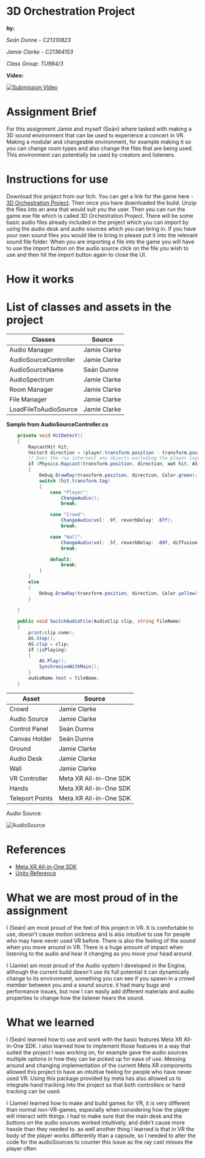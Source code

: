 # 3D Orchestration Project

**by:**

*Seán Dunne - C21310823*

*Jamie Clarke - C21364153*

*Class Group: TU984/3*

**Video:**

[![Submission Video](https://cdn12.picryl.com/photo/2016/12/31/sound-audio-waves-music-084515-1024.jpg)](https://www.youtube.com/watch?v=EF6ugf2otz8)

# Assignment Brief

For this assignment Jamie and myself (Seán) where tasked with making a 3D sound environment that can be used to experience a concert in VR. Making a modular and changeable environment, for example making it so you can change room types and also change the files that are being used. This environment can potentially be used by creators and listeners.

# Instructions for use

Download this project from our Itch. You can get a link for the game here - [3D Orchestration Project](https://youtu.be/qWNQUvIk954). Then once you have downloaded the build. Unzip the files into an area that would suit you the user. Then you can run the game exe file which is called 3D Orchestration Project. There will be some basic audio files already included in the project which you can import by using the audio desk and audio sources which you can bring in. If you have your own sound files you would like to bring in please put it into the relevant sound file folder. When you are importing a file into the game you will have to use the import button on the audio source click on the file you wish to use and then hit the import button again to close the UI.

# How it works



# List of classes and assets in the project

| Classes | Source |
|-----------|-----------|
| Audio Manager | Jamie Clarke |
| AudioSourceController  | Jamie Clarke |
| AudioSourceName | Seán Dunne |
| AudioSpectrum | Jamie Clarke |
| Room Manager  | Jamie Clarke |
| File Manager  | Jamie Clarke |
| LoadFileToAudioSource  | Jamie Clarke |

**Sample from AudioSourceController.cs**
``` C#
    private void HitDetect()
    {
        RaycastHit hit;
        Vector3 direction = (player.transform.position - transform.position).normalized;
        // Does the ray intersect any objects excluding the player layer
        if (Physics.Raycast(transform.position, direction, out hit, AS.maxDistance))
        {
            Debug.DrawRay(transform.position, direction, Color.green);
            switch (hit.transform.tag)
            {
                case "Player":
                    ChangeAudio();
                    break;

                case "Crowd":
                    ChangeAudio(vol: .9f, reverbDelay: .07f);
                    break;

                case "Wall":
                    ChangeAudio(vol: .5f, reverbDelay: .09f, diffusion: 50, decayHFRatio: 1);
                    break;

                default:
                    break;
            }
        }
        else
        {
            Debug.DrawRay(transform.position, direction, Color.yellow);
        }
        
    }

    public void SwitchAudioFile(AudioClip clip, string fileName)
    {
        print(clip.name);
        AS.Stop();
        AS.clip = clip;
        if (isPlaying)
        {
            AS.Play();
            SynchroniseWithMain();
        }
        audioName.text = fileName;
    }
```

| Asset| Source |
|-----------|-----------|
| Crowd  | Jamie Clarke  |
| Audio Source  | Jamie Clarke  |
| Control Panel | Seán Dunne |
| Canvas Holder | Seán Dunne |
| Ground | Jamie Clarke |
| Audio Desk | Jamie Clarke  |
| Wall  | Jamie Clarke  |
| VR Controller | Meta XR All-in-One SDK  |
| Hands | Meta XR All-in-One SDK |
| Teleport Points | Meta XR All-in-One SDK |


Audio Source:

![AudioSource](https://imgur.com/87o76yT.png)

# References

* [Meta XR All-in-One SDK](https://assetstore.unity.com/packages/tools/integration/meta-xr-all-in-one-sdk-269657)
* [Unity Reference](https://docs.unity3d.com/ScriptReference/)

# What we are most proud of in the assignment

I (Seán) am most proud of the feel of this project in VR. It is comfortable to use, doesn't cause motion sickness and is also intuitive to use for people who may have never used VR before. There is also the feeling of the sound when you move around in VR. There is a huge amount of impact when listening to the audio and hear it changing as you move your head around.

I (Jamie) am most proud of the Audio system I developed in the Engine, although the current build doesn't use its full potential it can dynamically change to its environment, something you can see if you spawn in a crowd member between you and a sound source. it had many bugs and performance issues, but now I can easily add different materials and audio properties to change how the listener hears the sound.


# What we learned

I (Seán) learned how to use and work with the basic features Meta XR All-in-One SDK. I also learned how to implement those features in a way that suited the project I was working on, for example gave the audio sources multiple options in how they can be picked up for ease of use. Messing around and changing implementation of the current Meta XR components allowed this project to have an intuitive feeling for people who have never used VR. Using this package provided by meta has also allowed us to integrate hand tracking into the project so that both controllers or hand tracking can be used.

I (Jamie) learned how to make and build games for VR, it is very different than normal non-VR-games, especially when considering how the player will interact with things. I had to make sure that the main desk and the buttons on the audio sources worked intuitively, and didn't cause more hassle than they needed to. as well another thing I learned is that in VR the body of the player works differently than a capsule, so I needed to alter the code for the audioSources to counter this issue as the ray cast misses the player often

